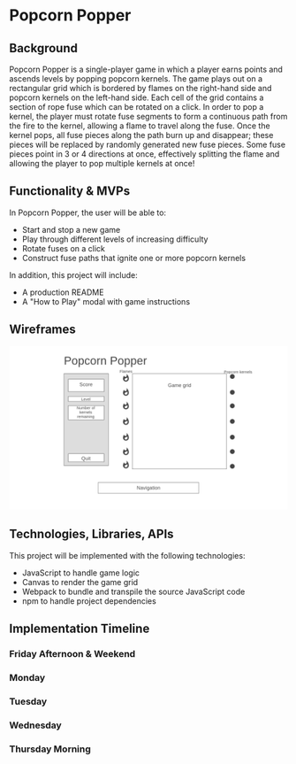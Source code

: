 # Popcorn Popper

## Background
Popcorn Popper is a single-player game in which a player earns points and ascends levels by popping popcorn kernels. The game plays out on a rectangular grid which is bordered by flames on the right-hand side and popcorn kernels on the left-hand side. Each cell of the grid contains a section of rope fuse which can be rotated on a click. In order to pop a kernel, the player must rotate fuse segments to form a continuous path from the fire to the kernel, allowing a flame to travel along the fuse. Once the kernel pops, all fuse pieces along the path burn up and disappear; these pieces will be replaced by randomly generated new fuse pieces. Some fuse pieces point in 3 or 4 directions at once, effectively splitting the flame and allowing the player to pop multiple kernels at once!

## Functionality & MVPs
In Popcorn Popper, the user will be able to:
* Start and stop a new game
* Play through different levels of increasing difficulty
* Rotate fuses on a click
* Construct fuse paths that ignite one or more popcorn kernels

In addition, this project will include:
* A production README
* A "How to Play" modal with game instructions

## Wireframes
![wireframe](/images/Homepage.png)

## Technologies, Libraries, APIs
This project will be implemented with the following technologies:
* JavaScript to handle game logic
* Canvas to render the game grid
* Webpack to bundle and transpile the source JavaScript code
* npm to handle project dependencies

## Implementation Timeline
### Friday Afternoon & Weekend
### Monday
### Tuesday
### Wednesday
### Thursday Morning
